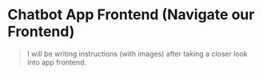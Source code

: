 # Chatbot App Frontend (Navigate our Frontend)

> I will be writing instructions (with images) after taking a closer look into app frontend.
